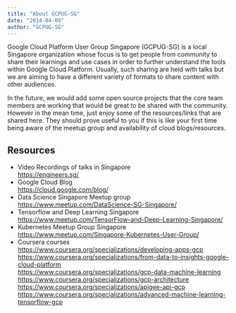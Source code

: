 ```yaml
---
title: "About GCPUG-SG"
date: "2014-04-09"
author: "GCPUG-SG"
---
```


Google Cloud Platform User Group Singapore (GCPUG-SG) is a local Singapore organization whose focus is to get people from community to share their learnings and use cases in order to further understand the tools within Google Cloud Platform. Usually, such sharing are held with talks but we are aiming to have a different variety of formats to share content with other audiences.

In the future, we would add some open source projects that the core team members are working that would be great to be shared with the community. However in the mean time, just enjoy some of the resources/links that are shared here. They should prove useful to you if this is like your first time being aware of the meetup group and availability of cloud blogs/resources.

## Resources

- Video Recordings of talks in Singapore  
  https://engineers.sg/
- Google Cloud Blog  
  https://cloud.google.com/blog/
- Data Science Singapore Meetup group  
  https://www.meetup.com/DataScience-SG-Singapore/
- Tensorflow and Deep Learning Singapore  
  https://www.meetup.com/TensorFlow-and-Deep-Learning-Singapore/
- Kubernetes Meetup Group Singapore  
  https://www.meetup.com/Singapore-Kubernetes-User-Group/
- Coursera courses  
  https://www.coursera.org/specializations/developing-apps-gcp  
  https://www.coursera.org/specializations/from-data-to-insights-google-cloud-platform  
  https://www.coursera.org/specializations/gcp-data-machine-learning  
  https://www.coursera.org/specializations/gcp-architecture  
  https://www.coursera.org/specializations/apigee-api-gcp  
  https://www.coursera.org/specializations/advanced-machine-learning-tensorflow-gcp
